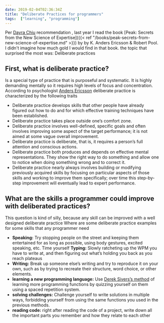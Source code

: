 ```yaml
--- 
date: 2019-02-04T02:36:34Z
title: "Deliberate Practices for programmers" 
tags:  ["learning", "programming"]
---
```



Per [Dayra Chiu](https://twitter.com/DayraChiu) recommendation ,  last year I read the book
[Peak: Secrets from the New Science of Expertise]({{< ref "/books/peak-secrets-from-new-science-of-expertise.md" >}}) 
by  by K. Anders Ericsson & Robert Pool. I didn't imagine how much gold I would find in that book.
the topic that surprised the most was: 
 Deliberate practices


## First, what is deliberate practice?
Is a special type of practice that is purposeful and systematic. It is highly 
demanding mentally so it requires high levels of focus and concentration.
According to psychologist [Anders Ericsson](https://en.wikipedia.org/wiki/K._Anders_Ericsson) 
deliberate practice is characterized by the following traits  


* Deliberate practice develops skills that other people have already figured out how to do and for
  which effective training techniques have been established.  
* Deliberate practice takes place outside one’s comfort zone. 
* Deliberate practice involves well-defined, specific goals and often involves improving some aspect
  of the target performance; it is not aimed at some vague overall improvement. 
* Deliberate practice is deliberate, that is, it requires a person’s full attention and conscious
  actions.
* Deliberate practice both produces and depends on effective mental representations. They show the
  right way to do something and allow one to notice when doing something wrong and to correct it. 
* Deliberate practice nearly always involves building or modifying previously acquired skills by
  focusing on particular aspects of those skills and working to improve them specifically; over time
  this step-by-step improvement will eventually lead to expert performance. 
          
     
## What are the skills a programmer could improve with deliberated practices?
This question is kind of silly, because any skill can be improved with a well designed deliberate
practice Where are some deliberate practice examples for some skills that any programmer need 

* **Speaking:** Try stopping people on the street and keeping them entertained for as long as
 possible, using body gestures, excited speaking, etc. Time yourself **Typing:** Slowly ratcheting
 up the WPM you have to write at, and then figuring out what’s holding you back as you reach
 plateaus  
* **Writing:** Break up someone else’s writing and try to reproduce it on your own, such as by
 trying to recreate their structure, word choice, or other elements. 
* **learning a new programming language:** Use [Derek Sivers’s method](https://sivers.org/srs) of 
 learning more programming  functions by quizzing yourself on them using a spaced repetition system.
* **solving challenges:**  Challenge yourself to write solutions in multiple ways, forbidding
 yourself from using the same functions you used in the previous methods. 
* **reading code:** right after reading the code of a project, write down all the important parts
 you remember and how they relate to each other 



